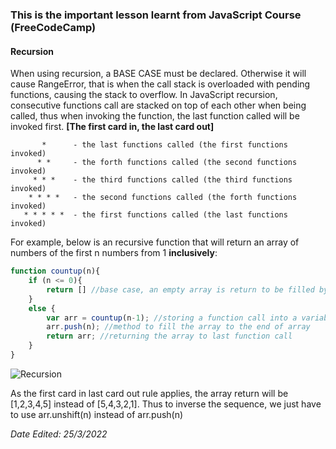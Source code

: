 ### This is the important lesson learnt from JavaScript Course (FreeCodeCamp)

#### Recursion
When using recursion, a BASE CASE must be declared. Otherwise it will cause RangeError, that is when the
call stack is overloaded with pending functions, causing the stack to overflow. In JavaScript recursion,
consecutive functions call are stacked on top of each other when being called, thus when invoking the
function, the last function called will be invoked first. __[The first card in, the last card out]__

```
       *      - the last functions called (the first functions invoked)
      * *     - the forth functions called (the second functions invoked)
     * * *    - the third functions called (the third functions invoked)
    * * * *   - the second functions called (the forth functions invoked)
   * * * * *  - the first functions called (the last functions invoked)
```
For example, below is an recursive function that will return an array of numbers of the first n numbers from 1 __inclusively__:

```js
function countup(n){
    if (n <= 0){
        return [] //base case, an empty array is return to be filled by last function called.
    }
    else {
        var arr = countup(n-1); //storing a function call into a variable
        arr.push(n); //method to fill the array to the end of array
        return arr; //returning the array to last function call
    }
}
```
 
 ![Recursion](https://www.edureka.co/blog/wp-content/uploads/2019/08/2019-08-06-12_31_29-Window.png) 

As the first card in last card out rule applies, the array return will be [1,2,3,4,5] instead of [5,4,3,2,1]. Thus to inverse the sequence, we just have to
use arr.unshift(n) instead of arr.push(n)

*Date Edited: 25/3/2022*
